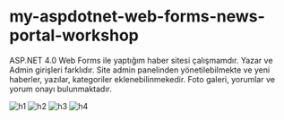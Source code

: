 # my-aspdotnet-web-forms-news-portal-workshop
ASP.NET 4.0 Web Forms ile yaptığım haber sitesi çalışmamdır. Yazar ve Admin girişleri farklıdır. Site admin panelinden yönetilebilmekte ve yeni haberler, yazılar, kategoriler eklenebilinmekedir. Foto galeri, yorumlar ve yorum onayı bulunmaktadır.

![h1](https://github.com/huseyinaydin99/my-aspdotnet-web-forms-news-portal-workshop/assets/16438043/b689f1d3-e345-40ce-87bc-da3118a0681d)
![h2](https://github.com/huseyinaydin99/my-aspdotnet-web-forms-news-portal-workshop/assets/16438043/5d10a970-eae8-43f8-aef5-9c36137fb1bd)
![h3](https://github.com/huseyinaydin99/my-aspdotnet-web-forms-news-portal-workshop/assets/16438043/d1c6921f-3c6e-4cda-be24-0669e8f005e6)
![h4](https://github.com/huseyinaydin99/my-aspdotnet-web-forms-news-portal-workshop/assets/16438043/bc9943c8-e312-41d3-9eb0-e92910d9a9de)

